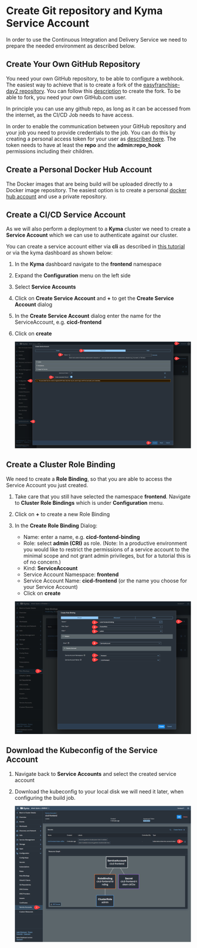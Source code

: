 # Create Git repository and Kyma Service Account

In order to use the Continuous Integration and Delivery Service we need to prepare the needed environment as described below.

## Create Your Own GitHub Repository

You need your own GitHub repository, to be able to configure a webhook. The easiest way to achieve that is to create a fork of the [easyfranchise-day2 repository](https://github.com/SAP-samples/btp-kyma-day2-operations). You can follow this [description](https://docs.github.com/en/get-started/quickstart/fork-a-repo) to create the fork. To be able to fork, you need your own GitHub.com user.

In principle you can use any github repo, as long as it can be accessed from the internet, as the CI/CD Job needs to have access.

In order to enable the communication between your GitHub repository and your job you need to provide credentials to the job. You can do this by creating a personal access token for your user as [described here](https://docs.github.com/en/authentication/keeping-your-account-and-data-secure/creating-a-personal-access-token). The token needs to have at least the **repo** and the **admin:repo_hook** permissions including their children.

## Create a Personal Docker Hub Account

The Docker images that are being build will be uploaded directly to a Docker image repository. The easiest option is to create a personal [docker hub account](https://hub.docker.com/) and use a private repository.

## Create a CI/CD Service Account 

As we will also perform a deployment to a **Kyma** cluster we need to create a **Service Account** which we can use to authenticate against our cluster.

You can create a service account either via **cli** as described in [this tutorial](https://developers.sap.com/tutorials/kyma-create-service-account.html) or via the kyma dashboard as shown below:

1. In the **Kyma** dashboard navigate to the **frontend** namespace
2. Expand the **Configuration** menu on the left side
3. Select **Service Accounts**
4. Click on **Create Service Account** and **+** to get the **Create Service Account** dialog
5. In the **Create Service Account** dialog enter the name for the ServiceAccount, e.g. **cicd-frontend**
6. Click on **create**
  
   ![](./images/05-CICD-12.png)

##  Create a Cluster Role Binding

We need to create a **Role Binding**, so that you are able to access the Service Account you just created.

1. Take care that you still have selected the namespace **frontend**. Navigate to **Cluster Role Bindings** which is under **Configuration** menu.
2. Click on **+** to create a new Role Binding
3. In the **Create Role Binding** Dialog: 
   * Name: enter a name, e.g. **cicd-fontend-binding** 
   * Role: select **admin (CRI)** as role. (Note: In a productive environment you would like to restrict the permissions of a service account to the minimal scope and not grant admin privileges, but for a tutorial this is of no concern.) 
   * Kind: **ServiceAccount**  
   * Service Account Namespace: **frontend** 
   * Service Account Name: **cicd-frontend** (or the name you choose for your Service Account) 
   * Click on **create**
  
   ![](./images/05-CICD-13.png)


## Download the Kubeconfig of the Service Account

1. Navigate back to **Service Accounts** and select the created service account
2. Download the kubeconfig to your local disk we will need it later, when configuring the build job. 
   
   ![](./images/05-CICD-14.png)
